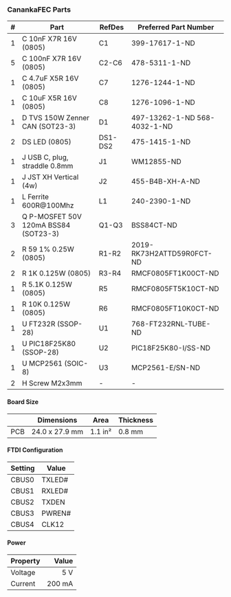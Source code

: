 ### CanankaFEC Parts

|  # | Part                                      | RefDes  | Preferred Part Number         |
|---:|-------------------------------------------|---------|-------------------------------|
|  1 | C 10nF X7R 16V (0805)                     | C1      | 399-17617-1-ND                |
|  5 | C 100nF X7R 16V (0805)                    | C2-C6   | 478-5311-1-ND                 |
|  1 | C 4.7uF X5R 16V (0805)                    | C7      | 1276-1244-1-ND                |
|  1 | C 10uF X5R 16V (0805)                     | C8      | 1276-1096-1-ND                |
|  1 | D TVS 150W Zenner CAN (SOT23-3)           | D1      | 497-13262-1-ND  568-4032-1-ND |
|  2 | DS LED (0805)                             | DS1-DS2 | 475-1415-1-ND                 |
|  1 | J USB C, plug, straddle 0.8mm             | J1      | WM12855-ND                    |
|  1 | J JST XH Vertical (4w)                    | J2      | 455-B4B-XH-A-ND               |
|  1 | L Ferrite 600R@100Mhz                     | L1      | 240-2390-1-ND                 |
|  3 | Q P-MOSFET 50V 120mA BSS84 (SOT23-3)      | Q1-Q3   | BSS84CT-ND                    |
|  2 | R 59 1% 0.25W (0805)                      | R1-R2   | 2019-RK73H2ATTD59R0FCT-ND     |
|  2 | R 1K 0.125W (0805)                        | R3-R4   | RMCF0805FT1K00CT-ND           |
|  1 | R 5.1K 0.125W (0805)                      | R5      | RMCF0805FT5K10CT-ND           |
|  1 | R 10K 0.125W (0805)                       | R6      | RMCF0805FT10K0CT-ND           |
|  1 | U FT232R (SSOP-28)                        | U1      | 768-FT232RNL-TUBE-ND          |
|  1 | U PIC18F25K80 (SSOP-28)                   | U2      | PIC18F25K80-I/SS-ND           |
|  1 | U MCP2561 (SOIC-8)                        | U3      | MCP2561-E/SN-ND               |
|  2 | H Screw M2x3mm                            | -       | -                             |


#### Board Size

|       |      Dimensions | Area    | Thickness |
|-------|-----------------|---------|-----------|
| PCB   |  24.0 x 27.9 mm | 1.1 in² |    0.8 mm |


#### FTDI Configuration

| Setting | Value  |
|---------|--------|
| CBUS0   | TXLED# |
| CBUS1   | RXLED# |
| CBUS2   | TXDEN  |
| CBUS3   | PWREN# |
| CBUS4   | CLK12  |


#### Power

| Property | Value  |
|----------|-------:|
| Voltage  |    5 V |
| Current  | 200 mA |
